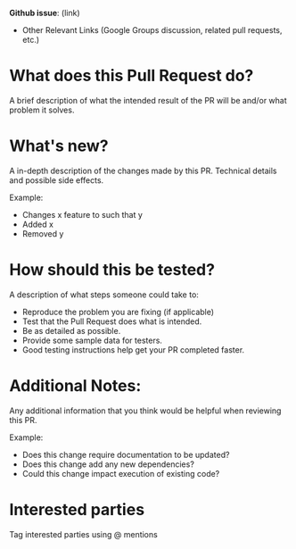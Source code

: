 **Github issue**: (link)

* Other Relevant Links (Google Groups discussion, related pull requests, etc.)

# What does this Pull Request do?

A brief description of what the intended result of the PR will be and/or what problem it solves.

# What's new?
A in-depth description of the changes made by this PR. Technical details and possible side effects.

Example:
* Changes x feature to such that y
* Added x
* Removed y

# How should this be tested?

A description of what steps someone could take to:
* Reproduce the problem you are fixing (if applicable)
* Test that the Pull Request does what is intended.
* Be as detailed as possible.
* Provide some sample data for testers.
* Good testing instructions help get your PR completed faster.

# Additional Notes:
Any additional information that you think would be helpful when reviewing this PR.

Example:
* Does this change require documentation to be updated? 
* Does this change add any new dependencies? 
* Could this change impact execution of existing code?

# Interested parties
Tag interested parties using @ mentions
